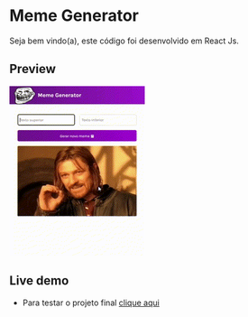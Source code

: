 # Meme Generator
Seja bem vindo(a), este código foi desenvolvido em React Js. 


## Preview
<img width=auto src="./src/images/memeGenerator.gif">


## Live demo
- Para testar o projeto final [clique aqui](https://meme-generator-peach.vercel.app/)

